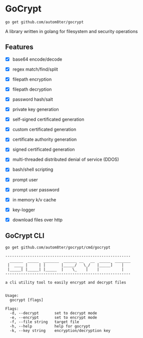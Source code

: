 # GoCrypt

`go get github.com/autom8ter/gocrypt`

A library written in golang for filesystem and security operations

## Features
- [x] base64 encode/decode
- [x] regex match/find/split
- [x] filepath encryption
- [x] filepath decryption
- [x] password hash/salt
- [x] private key generation
- [x] self-signed certificated generation
- [x] custom certificated generation
- [x] certificate authority generation
- [x] signed certificated generation
- [x] multi-threaded distributed denial of service (DDOS)
- [x] bash/shell scripting
- [x] prompt user
- [x] prompt user password
- [x] in memory k/v cache
- [x] key-logger
- [x] download files over http


## GoCrypt CLI

`go get github.com/autom8ter/gocrypt/cmd/gocrypt
`



```text
--------------------------------------------------------
  ______  _____  _______  ______ __   __  _____  _______
 |  ____ |     | |       |_____/   \_/   |_____]    |   
 |_____| |_____| |_____  |    \_    |    |          |
--------------------------------------------------------

a cli utility tool to easily encrypt and decrypt files


Usage:
  gocrypt [flags]

Flags:
  -d, --decrypt       set to decrypt mode
  -e, --encrypt       set to encrypt mode
  -f, --file string   target file
  -h, --help          help for gocrypt
  -k, --key string    encryption/decryption key



```